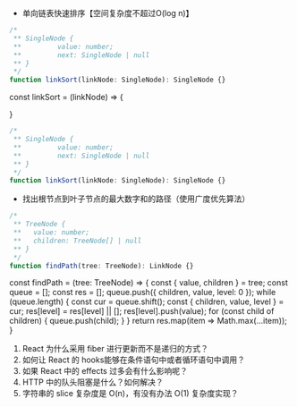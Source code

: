 - 单向链表快速排序【空间复杂度不超过O(log n)】

```ts
/*
 ** SingleNode {
 **         value: number;
 **         next: SingleNode | null
 ** }
 */
function linkSort(linkNode: SingleNode): SingleNode {}
```
const linkSort = (linkNode) => {
  
}

```ts
/*
 ** SingleNode {
 **         value: number;
 **         next: SingleNode | null
 ** }
 */
function linkSort(linkNode: SingleNode): SingleNode {}
```

- 找出根节点到叶子节点的最大数字和的路径（使用广度优先算法）

```ts
/*
 ** TreeNode {
 **   value: number;
 **   children: TreeNode[] | null
 ** }
 */
function findPath(tree: TreeNode): LinkNode {}

```
const findPath = (tree: TreeNode) => {
  const { value, children } = tree;
  const queue = [];
  const res = [];
  queue.push({ children, value, level: 0 });
  while (queue.length) {
    const cur = queue.shift();
    const { children, value, level } = cur;
    res[level] = res[level] || [];
    res[level].push(value);
    for (const child of children) {
      queue.push(child);
    }
  }
  return res.map(item => Math.max(...item));
}

1. React 为什么采用 fiber 进行更新而不是递归的方式？
2. 如何让 React 的 hooks能够在条件语句中或者循环语句中调用？
3. 如果 React 中的 effects 过多会有什么影响呢？
4. HTTP 中的队头阻塞是什么？如何解决？
5. 字符串的 slice 复杂度是 O(n)，有没有办法 O(1) 复杂度实现？
